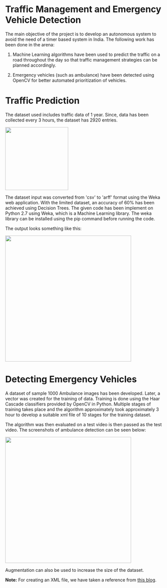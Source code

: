 # Traffic Management and Emergency Vehicle Detection

The main objective of the project is to develop an autonomous system to avoid the need of a timer based system in India. The following work has been done in the arena:
1. Machine Learning algorithms have been used to predict the traffic on a road throughout the day so that traffic management strategies can be planned accordingly.

2. Emergency vehicles (such as ambulance) have been detected using OpenCV for better automated prioritization of vehicles.

# Traffic Prediction
The dataset used includes traffic data of 1 year. Since, data has been collected every 3 hours, the dataset has 2920 entries.

<img src = "https://github.com/isha-git/Traffic-Management-and-Emergency-Vehicle-Detection/blob/master/images/TrafficDataset.PNG" width=200>

The dataset input was converted from 'csv' to 'arff' format using the Weka web application. With the limited dataset, an accuracy of 60% has been achieved using Decision Trees. The given code has been implement on Python 2.7 using Weka, which is a Machine Learning library. The weka library can be installed using the pip command before running the code.

The output looks something like this:

<img src = "https://github.com/isha-git/Traffic-Management-and-Emergency-Vehicle-Detection/blob/master/images/TrafficPredicted.PNG" width=400>

# Detecting Emergency Vehicles
A dataset of sample 1000 Ambulance images has been developed. Later, a vector was created for the training of data. Training is done using the Haar Cascade classifiers provided by OpenCV in Python. Multiple stages of training takes place and the algorithm approximately took approximately 3 hour to develop a suitable xml file of 10 stages for the training dataset.

The algorithm was then evaluated on a test video is then passed as the test video. The screenshots of ambulance detection can be seen below:

<img src="https://github.com/isha-git/GreenGo/blob/master/images/AmbulanceDetection.PNG" width=400>

Augmentation can also be used to increase the size of the dataset. 

**Note:** For creating an XML file, we have taken a reference from <a href="https://pythonprogramming.net/haar-cascade-object-detection-python-opencv-tutorial/">this blog</a>.
